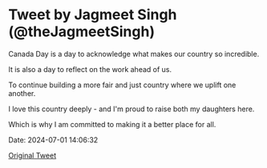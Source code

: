 # Tweet by Jagmeet Singh (@theJagmeetSingh)

Canada Day is a day to acknowledge what makes our country so incredible.

It is also a day to reflect on the work ahead of us.

To continue building a more fair and just country where we uplift one another.

I love this country deeply - and I'm proud to raise both my daughters here.

Which is why I am committed to making it a better place for all.

Date: 2024-07-01 14:06:32

[Original Tweet](https://x.com/theJagmeetSingh/status/1807777813661139010)
